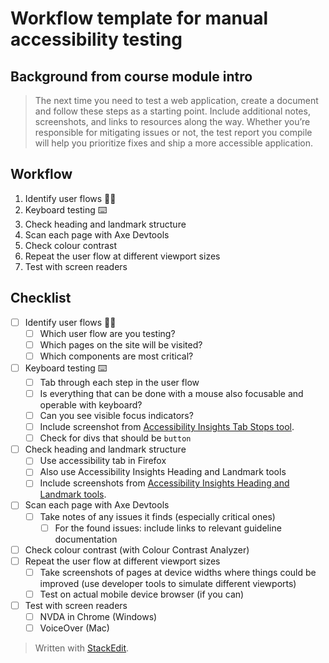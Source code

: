 # Workflow template for manual accessibility testing 

## Background from course module intro
> The next time you need to test a web application, create a document and follow these steps as a starting point. Include additional notes, screenshots, and links to resources along the way.
>Whether you’re responsible for mitigating issues or not, the test report you compile will help you prioritize fixes and ship a more accessible application.

## Workflow
1. Identify user flows 🕵️‍♂️
2. Keyboard testing ⌨️
3. Check heading and landmark structure
4. Scan each page with Axe Devtools
5. Check colour contrast
6. Repeat the user flow at different viewport sizes
7. Test with screen readers

## Checklist

- [ ] Identify user flows 🕵️‍♂️
	- [ ] Which user flow are you testing?
	- [ ] Which pages on the site will be visited?
	- [ ] Which components are most critical?

- [ ] Keyboard testing ⌨️
	- [ ] Tab through each step in the user flow
	- [ ] Is everything that can be done with a mouse also focusable and operable with keyboard?
	- [ ] Can you see visible focus indicators?
	- [ ] Include screenshot from [Accessibility Insights Tab Stops tool](https://accessibilityinsights.io/downloads/).
	- [ ] Check for divs that should be `button`

- [ ] Check heading and landmark structure 
	- [ ] Use accessibility tab in Firefox
	- [ ] Also use Accessibility Insights Heading and Landmark tools
	- [ ] Include screenshots from [Accessibility Insights Heading and Landmark tools](https://accessibilityinsights.io/downloads/).
- [ ] Scan each page with Axe Devtools
	- [ ] Take notes of any issues it finds (especially critical ones)
		- [ ] For the found issues: include links to relevant guideline documentation
- [ ] Check colour contrast (with Colour Contrast Analyzer)
- [ ] Repeat the user flow at different viewport sizes
	- [ ] Take screenshots of pages at device widths where things could be improved (use developer tools to simulate different viewports)
	- [ ] Test on actual mobile device browser (if you can)
- [ ] Test with screen readers
	- [ ] NVDA in Chrome (Windows)
	- [ ] VoiceOver (Mac)

> Written with [StackEdit](https://stackedit.io/).
<!--stackedit_data:
eyJoaXN0b3J5IjpbNzY1MDAzODUxLDE1MTI4Mzc1MjAsLTE2Mz
MwNDE0MzJdfQ==
-->